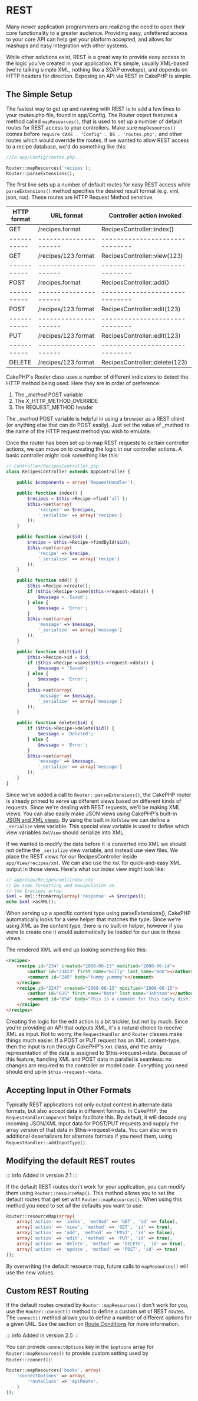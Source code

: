 # REST

Many newer application programmers are realizing the need to open
their core functionality to a greater audience. Providing easy,
unfettered access to your core API can help get your platform
accepted, and allows for mashups and easy integration with other
systems.

While other solutions exist, REST is a great way to provide easy
access to the logic you've created in your application. It's
simple, usually XML-based (we're talking simple XML, nothing like a
SOAP envelope), and depends on HTTP headers for direction. Exposing
an API via REST in CakePHP is simple.

## The Simple Setup

The fastest way to get up and running with REST is to add a few
lines to your routes.php file, found in app/Config. The Router
object features a method called `mapResources()`, that is used to set
up a number of default routes for REST access to your controllers.
Make sure `mapResources()` comes before `require CAKE . 'Config' . DS . 'routes.php';`
and other routes which would override the routes.
If we wanted to allow REST access to a recipe database, we'd do
something like this:

``` php
//In app/Config/routes.php...

Router::mapResources('recipes');
Router::parseExtensions();
```

The first line sets up a number of default routes for easy REST access while
`parseExtensions()` method specifies the desired result format (e.g. xml,
json, rss). These routes are HTTP Request Method sensitive.

| HTTP format | URL format            | Controller action invoked      |
|-------------|-----------------------|--------------------------------|
| GET         | /recipes.format       | RecipesController::index()     |
| ----------- | --------------------- | ------------------------------ |
| GET         | /recipes/123.format   | RecipesController::view(123)   |
| ----------- | --------------------- | ------------------------------ |
| POST        | /recipes.format       | RecipesController::add()       |
| ----------- | --------------------- | ------------------------------ |
| POST        | /recipes/123.format   | RecipesController::edit(123)   |
| ----------- | --------------------- | ------------------------------ |
| PUT         | /recipes/123.format   | RecipesController::edit(123)   |
| ----------- | --------------------- | ------------------------------ |
| DELETE      | /recipes/123.format   | RecipesController::delete(123) |

CakePHP's Router class uses a number of different indicators to
detect the HTTP method being used. Here they are in order of
preference:

1.  The *\_method* POST variable
2.  The X_HTTP_METHOD_OVERRIDE
3.  The REQUEST_METHOD header

The *\_method* POST variable is helpful in using a browser as a
REST client (or anything else that can do POST easily). Just set
the value of \_method to the name of the HTTP request method you
wish to emulate.

Once the router has been set up to map REST requests to certain
controller actions, we can move on to creating the logic in our
controller actions. A basic controller might look something like
this:

``` php
// Controller/RecipesController.php
class RecipesController extends AppController {

    public $components = array('RequestHandler');

    public function index() {
        $recipes = $this->Recipe->find('all');
        $this->set(array(
            'recipes' => $recipes,
            '_serialize' => array('recipes')
        ));
    }

    public function view($id) {
        $recipe = $this->Recipe->findById($id);
        $this->set(array(
            'recipe' => $recipe,
            '_serialize' => array('recipe')
        ));
    }

    public function add() {
        $this->Recipe->create();
        if ($this->Recipe->save($this->request->data)) {
            $message = 'Saved';
        } else {
            $message = 'Error';
        }
        $this->set(array(
            'message' => $message,
            '_serialize' => array('message')
        ));
    }

    public function edit($id) {
        $this->Recipe->id = $id;
        if ($this->Recipe->save($this->request->data)) {
            $message = 'Saved';
        } else {
            $message = 'Error';
        }
        $this->set(array(
            'message' => $message,
            '_serialize' => array('message')
        ));
    }

    public function delete($id) {
        if ($this->Recipe->delete($id)) {
            $message = 'Deleted';
        } else {
            $message = 'Error';
        }
        $this->set(array(
            'message' => $message,
            '_serialize' => array('message')
        ));
    }
}
```

Since we've added a call to `Router::parseExtensions()`,
the CakePHP router is already primed to serve up different views based on
different kinds of requests. Since we're dealing with REST
requests, we'll be making XML views. You can also easily make JSON views using
CakePHP's built-in [JSON and XML views](../views/json-and-xml-views). By using the built in
`XmlView` we can define a `_serialize` view variable. This special
view variable is used to define which view variables `XmlView` should
serialize into XML.

If we wanted to modify the data before it is converted into XML we should not
define the `_serialize` view variable, and instead use view files. We place
the REST views for our RecipesController inside `app/View/recipes/xml`. We can also use
the `Xml` for quick-and-easy XML output in those views. Here's what
our index view might look like:

``` php
// app/View/Recipes/xml/index.ctp
// Do some formatting and manipulation on
// the $recipes array.
$xml = Xml::fromArray(array('response' => $recipes));
echo $xml->asXML();
```

When serving up a specific content type using parseExtensions(),
CakePHP automatically looks for a view helper that matches the type.
Since we're using XML as the content type, there is no built-in helper,
however if you were to create one it would automatically be loaded
for our use in those views.

The rendered XML will end up looking something like this:

``` html
<recipes>
    <recipe id="234" created="2008-06-13" modified="2008-06-14">
        <author id="23423" first_name="Billy" last_name="Bob"></author>
        <comment id="245" body="Yummy yummmy"></comment>
    </recipe>
    <recipe id="3247" created="2008-06-15" modified="2008-06-15">
        <author id="625" first_name="Nate" last_name="Johnson"></author>
        <comment id="654" body="This is a comment for this tasty dish."></comment>
    </recipe>
</recipes>
```

Creating the logic for the edit action is a bit trickier, but not
by much. Since you're providing an API that outputs XML, it's a
natural choice to receive XML as input. Not to worry, the
`RequestHandler` and `Router` classes make
things much easier. If a POST or PUT request has an XML content-type,
then the input is run through CakePHP's `Xml` class, and the
array representation of the data is assigned to <span class="title-ref">\$this-\>request-\>data</span>.
Because of this feature, handling XML and POST data in parallel
is seamless: no changes are required to the controller or model code.
Everything you need should end up in `$this->request->data`.

## Accepting Input in Other Formats

Typically REST applications not only output content in alternate data formats,
but also accept data in different formats. In CakePHP, the
`RequestHandlerComponent` helps facilitate this. By default,
it will decode any incoming JSON/XML input data for POST/PUT requests
and supply the array version of that data in <span class="title-ref">\$this-\>request-\>data</span>.
You can also wire in additional deserializers for alternate formats if you
need them, using `RequestHandler::addInputType()`.

## Modifying the default REST routes

::: info Added in version 2.1
:::

If the default REST routes don't work for your application, you can modify them
using `Router::resourceMap()`. This method allows you to set the
default routes that get set with `Router::mapResources()`. When using
this method you need to set *all* the defaults you want to use:

``` php
Router::resourceMap(array(
    array('action' => 'index', 'method' => 'GET', 'id' => false),
    array('action' => 'view', 'method' => 'GET', 'id' => true),
    array('action' => 'add', 'method' => 'POST', 'id' => false),
    array('action' => 'edit', 'method' => 'PUT', 'id' => true),
    array('action' => 'delete', 'method' => 'DELETE', 'id' => true),
    array('action' => 'update', 'method' => 'POST', 'id' => true)
));
```

By overwriting the default resource map, future calls to `mapResources()` will
use the new values.

<a id="custom-rest-routing"></a>

## Custom REST Routing

If the default routes created by `Router::mapResources()` don't work
for you, use the `Router::connect()` method to define a custom set of
REST routes. The `connect()` method allows you to define a number of different
options for a given URL. See the section on [Route Conditions](../development/routing#route-conditions) for more information.

::: info Added in version 2.5
:::

You can provide `connectOptions` key in the `$options` array for
`Router::mapResources()` to provide custom setting used by
`Router::connect()`:

``` php
Router::mapResources('books', array(
    'connectOptions' => array(
        'routeClass' => 'ApiRoute',
    )
));
```
